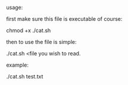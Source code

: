 usage:

first make sure this file is executable of course:

chmod +x ./cat.sh

then to use the file is simple:

./cat.sh <file you wish to read.

example:

./cat.sh test.txt
